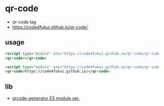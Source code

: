 # qr-code

- qr-code tag
- https://code4fukui.github.io/qr-code/

## usage

```html
<script type="module" src="https://code4fukui.github.io/qr-code/qr-code.js"></script>
<qr-code></qr-code>
```

```html
<script type="module" src="https://code4fukui.github.io/qr-code/qr-code.js"></script>
<qr-code>https://code4fukui.github.io/</qr-code>
```

## lib

- [qrcode-generator ES module ver.](https://github.com/taisukef/qrcode-generator/)
